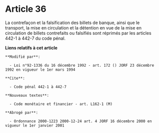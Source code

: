 # Article 36

La contrefaçon et la falsification des billets de banque, ainsi que le transport, la mise en circulation et la détention en
vue de la mise en circulation de billets contrefaits ou falsifiés sont réprimés par les articles 442-1 à 442-7 du code pénal.

**Liens relatifs à cet article**

	**Modifié par**:

	  - Loi n°92-1336 du 16 décembre 1992 - art. 172 () JORF 23 décembre 1992 en vigueur le 1er mars 1994

	**Cite**:

	  - Code pénal 442-1 à 442-7

	**Nouveaux textes**:

	  - Code monétaire et financier - art. L162-1 (M)

	**Abrogé par**:

	  - Ordonnance 2000-1223 2000-12-24 art. 4 JORF 16 décembre 2000 en vigueur le 1er janvier 2001
